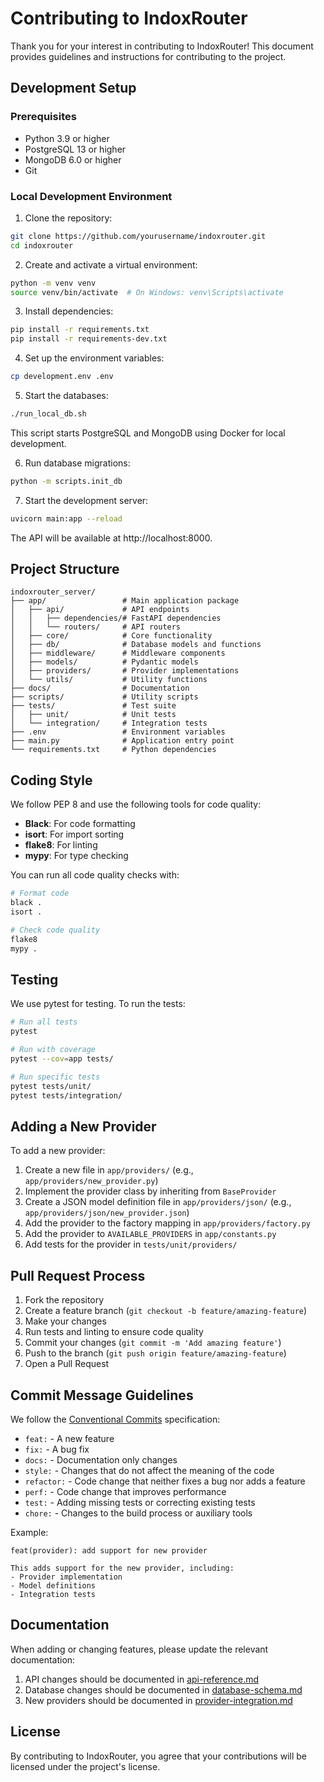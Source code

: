 # Contributing to IndoxRouter

Thank you for your interest in contributing to IndoxRouter! This document provides guidelines and instructions for contributing to the project.

## Development Setup

### Prerequisites

- Python 3.9 or higher
- PostgreSQL 13 or higher
- MongoDB 6.0 or higher
- Git

### Local Development Environment

1. Clone the repository:

```bash
git clone https://github.com/yourusername/indoxrouter.git
cd indoxrouter
```

2. Create and activate a virtual environment:

```bash
python -m venv venv
source venv/bin/activate  # On Windows: venv\Scripts\activate
```

3. Install dependencies:

```bash
pip install -r requirements.txt
pip install -r requirements-dev.txt
```

4. Set up the environment variables:

```bash
cp development.env .env
```

5. Start the databases:

```bash
./run_local_db.sh
```

This script starts PostgreSQL and MongoDB using Docker for local development.

6. Run database migrations:

```bash
python -m scripts.init_db
```

7. Start the development server:

```bash
uvicorn main:app --reload
```

The API will be available at http://localhost:8000.

## Project Structure

```
indoxrouter_server/
├── app/                 # Main application package
│   ├── api/             # API endpoints
│   │   ├── dependencies/# FastAPI dependencies
│   │   └── routers/     # API routers
│   ├── core/            # Core functionality
│   ├── db/              # Database models and functions
│   ├── middleware/      # Middleware components
│   ├── models/          # Pydantic models
│   ├── providers/       # Provider implementations
│   └── utils/           # Utility functions
├── docs/                # Documentation
├── scripts/             # Utility scripts
├── tests/               # Test suite
│   ├── unit/            # Unit tests
│   └── integration/     # Integration tests
├── .env                 # Environment variables
├── main.py              # Application entry point
└── requirements.txt     # Python dependencies
```

## Coding Style

We follow PEP 8 and use the following tools for code quality:

- **Black**: For code formatting
- **isort**: For import sorting
- **flake8**: For linting
- **mypy**: For type checking

You can run all code quality checks with:

```bash
# Format code
black .
isort .

# Check code quality
flake8
mypy .
```

## Testing

We use pytest for testing. To run the tests:

```bash
# Run all tests
pytest

# Run with coverage
pytest --cov=app tests/

# Run specific tests
pytest tests/unit/
pytest tests/integration/
```

## Adding a New Provider

To add a new provider:

1. Create a new file in `app/providers/` (e.g., `app/providers/new_provider.py`)
2. Implement the provider class by inheriting from `BaseProvider`
3. Create a JSON model definition file in `app/providers/json/` (e.g., `app/providers/json/new_provider.json`)
4. Add the provider to the factory mapping in `app/providers/factory.py`
5. Add the provider to `AVAILABLE_PROVIDERS` in `app/constants.py`
6. Add tests for the provider in `tests/unit/providers/`

## Pull Request Process

1. Fork the repository
2. Create a feature branch (`git checkout -b feature/amazing-feature`)
3. Make your changes
4. Run tests and linting to ensure code quality
5. Commit your changes (`git commit -m 'Add amazing feature'`)
6. Push to the branch (`git push origin feature/amazing-feature`)
7. Open a Pull Request

## Commit Message Guidelines

We follow the [Conventional Commits](https://www.conventionalcommits.org/) specification:

- `feat:` - A new feature
- `fix:` - A bug fix
- `docs:` - Documentation only changes
- `style:` - Changes that do not affect the meaning of the code
- `refactor:` - Code change that neither fixes a bug nor adds a feature
- `perf:` - Code change that improves performance
- `test:` - Adding missing tests or correcting existing tests
- `chore:` - Changes to the build process or auxiliary tools

Example:

```
feat(provider): add support for new provider

This adds support for the new provider, including:
- Provider implementation
- Model definitions
- Integration tests
```

## Documentation

When adding or changing features, please update the relevant documentation:

1. API changes should be documented in [api-reference.md](api-reference.md)
2. Database changes should be documented in [database-schema.md](database-schema.md)
3. New providers should be documented in [provider-integration.md](provider-integration.md)

## License

By contributing to IndoxRouter, you agree that your contributions will be licensed under the project's license.
